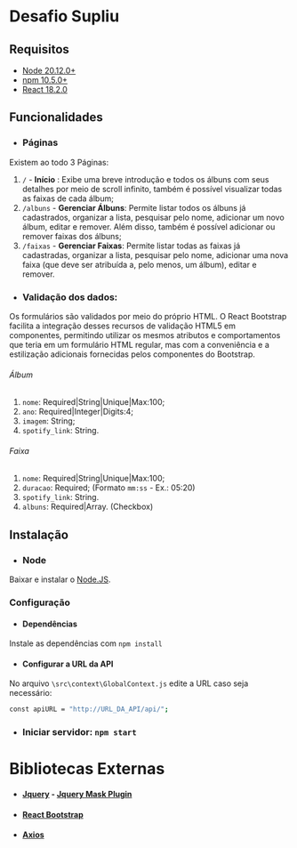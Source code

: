 # Desafio Supliu
## Requisitos
 * [Node 20.12.0+](https://nodejs.org/en)
 * [npm 10.5.0+](https://www.npmjs.com/)
 * [React 18.2.0](https://react.dev/)

## Funcionalidades

* ### Páginas
Existem ao todo 3 Páginas: 
1. ```/``` - **Início** : Exibe uma breve introdução e todos os álbuns com seus detalhes por meio de scroll infinito, também é possível visualizar todas as faixas de cada álbum;
1. ```/albuns``` - **Gerenciar Álbuns**: Permite listar todos os álbuns já cadastrados, organizar a lista, pesquisar pelo nome, adicionar um novo álbum, editar e remover. Além disso, também é possível adicionar ou remover faixas dos álbuns;
1. ```/faixas``` - **Gerenciar Faixas**: Permite listar todas as faixas já cadastradas, organizar a lista, pesquisar pelo nome, adicionar uma nova faixa (que deve ser atribuída a, pelo menos, um álbum), editar e remover.

* ### Validação dos dados:
Os formulários são validados por meio do próprio HTML. O React Bootstrap facilita a integração desses recursos de validação HTML5 em componentes, permitindo utilizar os mesmos atributos e comportamentos que teria em um formulário HTML regular, mas com a conveniência e a estilização adicionais fornecidas pelos componentes do Bootstrap.

 ###### Álbum

1. ```nome```: Required|String|Unique|Max:100;
1. ```ano```: Required|Integer|Digits:4;
1. ```imagem```: String;
1. ```spotify_link```: String.

 ###### Faixa

1. ```nome```: Required|String|Unique|Max:100;
1. ```duracao```: Required; (Formato ``mm:ss`` - Ex.: 05:20)
1. ```spotify_link```: String.
1. ```albuns```: Required|Array. (Checkbox)


## Instalação
* ### Node
Baixar e instalar o [Node.JS](https://nodejs.org/en).

### Configuração
* #### Dependências
Instale as dependências com ```npm install```

* #### Configurar a URL da API
No arquivo ```\src\context\GlobalContext.js``` edite a URL caso seja necessário:
```bash
const apiURL = "http://URL_DA_API/api/";
```
* ### Iniciar servidor: `npm start`

# Bibliotecas Externas 
* #### [Jquery](https://github.com/jquery/jquery) - [Jquery Mask Plugin](https://github.com/igorescobar/jQuery-Mask-Plugin)
* #### [React Bootstrap](https://github.com/react-bootstrap/react-bootstrap)
* #### [Axios](https://github.com/axios/axios)
